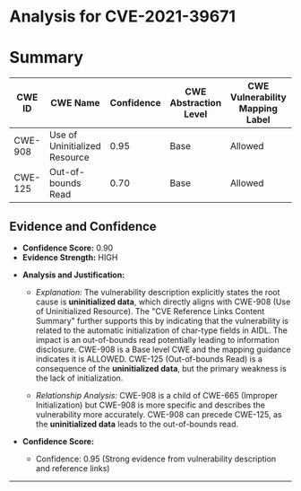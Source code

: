 # Analysis for CVE-2021-39671

# Summary
| CWE ID  | CWE Name                       | Confidence | CWE Abstraction Level | CWE Vulnerability Mapping Label | CWE-Vulnerability Mapping Notes |
|---------|--------------------------------|------------|-----------------------|---------------------------------|-------------------------------|
| CWE-908 | Use of Uninitialized Resource  | 0.95       | Base                  | Allowed                         | Primary CWE                   |
| CWE-125 | Out-of-bounds Read             | 0.70       | Base                  | Allowed                         | Secondary Candidate           |

## Evidence and Confidence

*   **Confidence Score:** 0.90
*   **Evidence Strength:** HIGH

- **Analysis and Justification:**  
  - *Explanation:* The vulnerability description explicitly states the root cause is **uninitialized data**, which directly aligns with CWE-908 (Use of Uninitialized Resource). The "CVE Reference Links Content Summary" further supports this by indicating that the vulnerability is related to the automatic initialization of char-type fields in AIDL. The impact is an out-of-bounds read potentially leading to information disclosure. CWE-908 is a Base level CWE and the mapping guidance indicates it is ALLOWED. CWE-125 (Out-of-bounds Read) is a consequence of the **uninitialized data**, but the primary weakness is the lack of initialization.
  
  - *Relationship Analysis:* CWE-908 is a child of CWE-665 (Improper Initialization) but CWE-908 is more specific and describes the vulnerability more accurately. CWE-908 can precede CWE-125, as the **uninitialized data** leads to the out-of-bounds read.

- **Confidence Score:**  
  - Confidence: 0.95 (Strong evidence from vulnerability description and reference links)

---